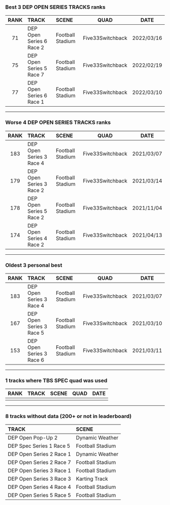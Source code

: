### Best 3 DEP OPEN SERIES TRACKS ranks
|RANK|TRACK|SCENE|QUAD|DATE|
|:---:|:---|:---|:---:|:---:|
|71|DEP Open Series 6 Race 2|Football Stadium|Five33Switchback|2022/03/16|
|75|DEP Open Series 5 Race 7|Football Stadium|Five33Switchback|2022/02/19|
|77|DEP Open Series 6 Race 1|Football Stadium|Five33Switchback|2022/03/10|
---
### Worse 4 DEP OPEN SERIES TRACKS ranks
|RANK|TRACK|SCENE|QUAD|DATE|
|:---:|:---|:---|:---:|:---:|
|183|DEP Open Series 3 Race 4|Football Stadium|Five33Switchback|2021/03/07|
|179|DEP Open Series 3 Race 2|Football Stadium|Five33Switchback|2021/03/14|
|178|DEP Open Series 5 Race 2|Football Stadium|Five33Switchback|2021/11/04|
|174|DEP Open Series 4 Race 2|Football Stadium|Five33Switchback|2021/04/13|
---
### Oldest 3 personal best
|RANK|TRACK|SCENE|QUAD|DATE|
|:---:|:---|:---|:---:|:---:|
|183|DEP Open Series 3 Race 4|Football Stadium|Five33Switchback|2021/03/07|
|167|DEP Open Series 3 Race 5|Football Stadium|Five33Switchback|2021/03/10|
|153|DEP Open Series 3 Race 6|Football Stadium|Five33Switchback|2021/03/11|
---
### 1 tracks where TBS SPEC quad was used
|RANK|TRACK|SCENE|QUAD|DATE|
|:---:|:---|:---|:---:|:---:|
||||||
---
### 8 tracks without data (200+ or not in leaderboard)
|TRACK|SCENE|
|:---|:---|
|DEP Open Pop-Up 2|Dynamic Weather|
|DEP Spec Series 1 Race 5|Football Stadium|
|DEP Open Series 2 Race 1|Dynamic Weather|
|DEP Open Series 2 Race 7|Football Stadium|
|DEP Open Series 3 Race 1|Football Stadium|
|DEP Open Series 3 Race 3|Karting Track|
|DEP Open Series 4 Race 4|Football Stadium|
|DEP Open Series 5 Race 5|Football Stadium|

